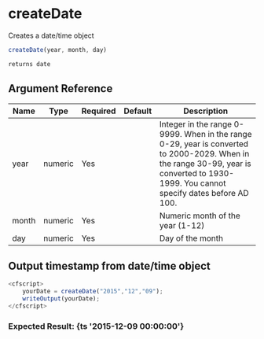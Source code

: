 # createDate

Creates a date/time object

```javascript
createDate(year, month, day)
```

```javascript
returns date
```

## Argument Reference

| Name | Type | Required | Default | Description |
| --- | --- | --- | --- | --- |
| year | numeric | Yes |  | Integer in the range 0-9999. When in the range 0-29, year is converted to 2000-2029. When in the range 30-99, year is converted to 1930-1999. You cannot specify dates before AD 100. |
| month | numeric | Yes |  | Numeric month of the year (1-12) |
| day | numeric | Yes |  | Day of the month |

## Output timestamp from date/time object

```javascript
<cfscript>
	yourDate = createDate("2015","12","09");
	writeOutput(yourDate);
</cfscript>
```

### Expected Result: {ts '2015-12-09 00:00:00'}
